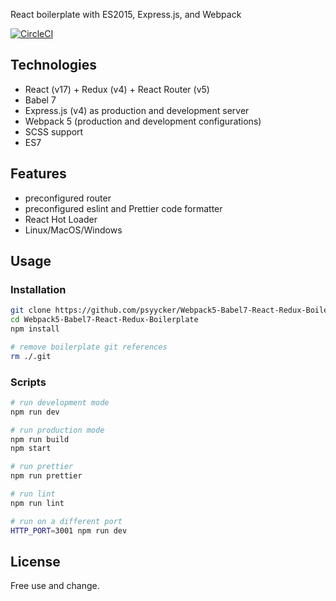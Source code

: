 React boilerplate with ES2015, Express.js, and Webpack

[![CircleCI](https://circleci.com/gh/psyycker/Webpack4-Babel7-React-Redux-Boilerplate.svg?style=svg)](https://circleci.com/gh/psyycker/Webpack4-Babel7-React-Redux-Boilerplate)

## Technologies

- React (v17) + Redux (v4) + React Router (v5)
- Babel 7
- Express.js (v4) as production and development server
- Webpack 5 (production and development configurations)
- SCSS support
- ES7

## Features
- preconfigured router
- preconfigured eslint and Prettier code formatter
- React Hot Loader
- Linux/MacOS/Windows

## Usage

### Installation
```bash
git clone https://github.com/psyycker/Webpack5-Babel7-React-Redux-Boilerplate.git
cd Webpack5-Babel7-React-Redux-Boilerplate
npm install

# remove boilerplate git references
rm ./.git
```

### Scripts
```bash
# run development mode
npm run dev

# run production mode
npm run build
npm start

# run prettier
npm run prettier

# run lint
npm run lint

# run on a different port
HTTP_PORT=3001 npm run dev
```

## License
Free use and change.
